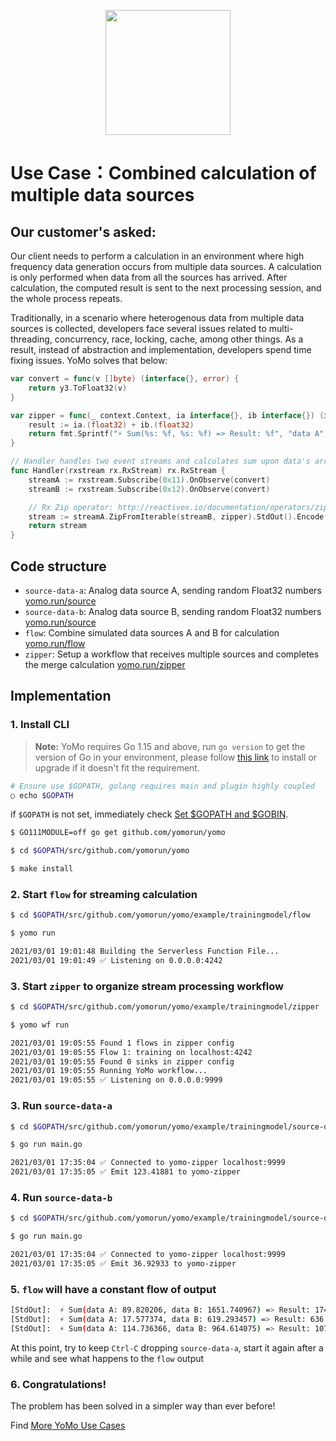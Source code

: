 <p align="center">
  <img width="200px" height="200px" src="https://yomo.run/yomo-logo.png" />
</p>

# Use Case：Combined calculation of multiple data sources

## Our customer's asked:

Our client needs to perform a calculation in an environment where high frequency data generation occurs from multiple data sources. A calculation is only performed when data from all the sources has arrived. After calculation, the computed result is sent to the next processing session, and the whole process repeats. 

Traditionally, in a scenario where heterogenous data from multiple data sources is collected, developers face several issues related to multi-threading, concurrency, race, locking, cache, among other things. As a result, instead of abstraction and implementation, developers spend time fixing issues. YoMo solves that below:

```go
var convert = func(v []byte) (interface{}, error) {
	return y3.ToFloat32(v)
}

var zipper = func(_ context.Context, ia interface{}, ib interface{}) (interface{}, error) {
	result := ia.(float32) + ib.(float32)
	return fmt.Sprintf("⚡️ Sum(%s: %f, %s: %f) => Result: %f", "data A", ia.(float32), "data B", ib.(float32), result), nil
}

// Handler handles two event streams and calculates sum upon data's arrival
func Handler(rxstream rx.RxStream) rx.RxStream {
	streamA := rxstream.Subscribe(0x11).OnObserve(convert)
	streamB := rxstream.Subscribe(0x12).OnObserve(convert)

	// Rx Zip operator: http://reactivex.io/documentation/operators/zip.html
	stream := streamA.ZipFromIterable(streamB, zipper).StdOut().Encode(0x13)
	return stream
}

```

## Code structure

+ `source-data-a`: Analog data source A, sending random Float32 numbers [yomo.run/source](https://yomo.run/source)
+ `source-data-b`: Analog data source B, sending random Float32 numbers [yomo.run/source](https://yomo.run/source)
+ `flow`: Combine simulated data sources A and B for calculation [yomo.run/flow](https://yomo.run/flow)
+ `zipper`: Setup a workflow that receives multiple sources and completes the merge calculation [yomo.run/zipper](https://yomo.run/zipper)

## Implementation

### 1. Install CLI

> **Note:** YoMo requires Go 1.15 and above, run `go version` to get the version of Go in your environment, please follow [this link](https://golang.org/doc/install) to install or upgrade if it doesn't fit the requirement.

```bash
# Ensure use $GOPATH, golang requires main and plugin highly coupled
○ echo $GOPATH

```

if `$GOPATH` is not set, immediately check [Set $GOPATH and $GOBIN](#optional-set-gopath-and-gobin).

```bash
$ GO111MODULE=off go get github.com/yomorun/yomo

$ cd $GOPATH/src/github.com/yomorun/yomo

$ make install
```

### 2. Start `flow` for streaming calculation

```bash
$ cd $GOPATH/src/github.com/yomorun/yomo/example/trainingmodel/flow

$ yomo run

2021/03/01 19:01:48 Building the Serverless Function File...
2021/03/01 19:01:49 ✅ Listening on 0.0.0.0:4242

```

### 3. Start `zipper` to organize stream processing workflow

```bash
$ cd $GOPATH/src/github.com/yomorun/yomo/example/trainingmodel/zipper

$ yomo wf run

2021/03/01 19:05:55 Found 1 flows in zipper config
2021/03/01 19:05:55 Flow 1: training on localhost:4242
2021/03/01 19:05:55 Found 0 sinks in zipper config
2021/03/01 19:05:55 Running YoMo workflow...
2021/03/01 19:05:55 ✅ Listening on 0.0.0.0:9999

```

### 3. Run `source-data-a`

```bash
$ cd $GOPATH/src/github.com/yomorun/yomo/example/trainingmodel/source-data-a

$ go run main.go

2021/03/01 17:35:04 ✅ Connected to yomo-zipper localhost:9999
2021/03/01 17:35:05 ✅ Emit 123.41881 to yomo-zipper

```

### 4. Run `source-data-b`

```bash
$ cd $GOPATH/src/github.com/yomorun/yomo/example/trainingmodel/source-data-b

$ go run main.go

2021/03/01 17:35:04 ✅ Connected to yomo-zipper localhost:9999
2021/03/01 17:35:05 ✅ Emit 36.92933 to yomo-zipper

```

### 5. `flow` will have a constant flow of output

```bash
[StdOut]:  ⚡️ Sum(data A: 89.820206, data B: 1651.740967) => Result: 1741.561157
[StdOut]:  ⚡️ Sum(data A: 17.577374, data B: 619.293457) => Result: 636.870850
[StdOut]:  ⚡️ Sum(data A: 114.736366, data B: 964.614075) => Result: 1079.350464
```

At this point, try to keep `Ctrl-C` dropping `source-data-a`, start it again after a while and see what happens to the `flow` output

### 6. Congratulations! 

The problem has been solved in a simpler way than ever before! 

Find [More YoMo Use Cases](https://github.com/yomorun/yomo)
